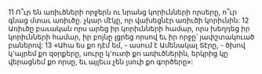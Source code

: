 11 Ո՞ւր են առիւծների որջերն ու նրանց կորիւնների որսերը,
ո՞ւր գնաց մտաւ առիւծը.
չկար մէկը, որ վախեցնէր առիւծի կորիւնին:
12 Առիւծը բաւական որս արեց իր կորիւնների համար,
որս խեղդեց իր կորիւնների համար,
իր բոյնը լցրեց որսով
եւ իր որջը՝ յափշտակուած բաներով:
13 «Ահա ես քո դէմ եմ, - ասում է Ամենակալ Տէրը, -
ծխով կ՚այրեմ քո զօրքերը,
սուրը կ՚ուտի քո առիւծներին,
երկրից կը վերացնեմ քո որսը,
եւ այլեւս չեն լսուի քո գործերը»:
